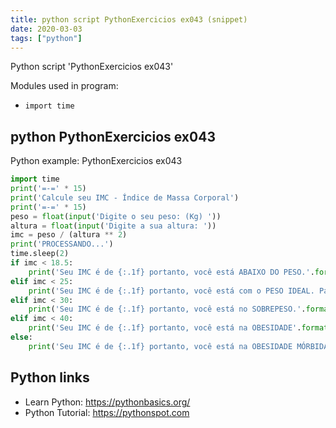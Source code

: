 ```yaml
---
title: python script PythonExercicios ex043 (snippet)
date: 2020-03-03
tags: ["python"]
---
```

Python script 'PythonExercicios ex043'


Modules used in program: 
* `import time`

## python PythonExercicios ex043

Python example: PythonExercicios ex043

```python
import time
print('=-=' * 15)
print('Calcule seu IMC - Índice de Massa Corporal')
print('=-=' * 15)
peso = float(input('Digite o seu peso: (Kg) '))
altura = float(input('Digite a sua altura: '))
imc = peso / (altura ** 2)
print('PROCESSANDO...')
time.sleep(2)
if imc < 18.5:
    print('Seu IMC é de {:.1f} portanto, você está ABAIXO DO PESO.'.format(imc))
elif imc < 25:
    print('Seu IMC é de {:.1f} portanto, você está com o PESO IDEAL. Parabéns!'.format(imc))
elif imc < 30:
    print('Seu IMC é de {:.1f} portanto, você está no SOBREPESO.'.format(imc))
elif imc < 40:
    print('Seu IMC é de {:.1f} portanto, você está na OBESIDADE'.format(imc))
else:
    print('Seu IMC é de {:.1f} portanto, você está na OBESIDADE MÓRBIDA.'.format(imc))

```

## Python links

- Learn Python: https://pythonbasics.org/
- Python Tutorial: https://pythonspot.com
